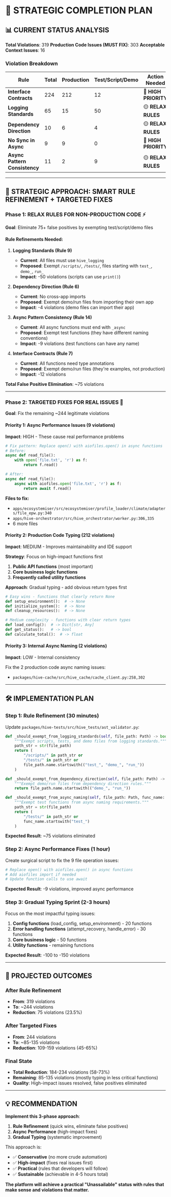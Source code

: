 # 🎯 **STRATEGIC COMPLETION PLAN**

## **📊 CURRENT STATUS ANALYSIS**

**Total Violations**: 319
**Production Code Issues (MUST FIX)**: 303
**Acceptable Context Issues**: 16

### **Violation Breakdown**

| Rule | Total | Production | Test/Script/Demo | Action Needed |
|------|-------|------------|------------------|---------------|
| **Interface Contracts** | 224 | 212 | 12 | 🔴 **HIGH PRIORITY** |
| **Logging Standards** | 65 | 15 | 50 | 🟡 **RELAX RULES** |
| **Dependency Direction** | 10 | 6 | 4 | 🟡 **RELAX RULES** |
| **No Sync in Async** | 9 | 9 | 0 | 🔴 **HIGH PRIORITY** |
| **Async Pattern Consistency** | 11 | 2 | 9 | 🟡 **RELAX RULES** |

---

## **🎯 STRATEGIC APPROACH: SMART RULE REFINEMENT + TARGETED FIXES**

### **Phase 1: RELAX RULES FOR NON-PRODUCTION CODE** ⚡

**Goal**: Eliminate 75+ false positives by exempting test/script/demo files

#### **Rule Refinements Needed:**

1. **Logging Standards (Rule 9)**
   - **Current**: All files must use `hive_logging`
   - **Proposed**: Exempt `/scripts/`, `/tests/`, files starting with `test_`, `demo_`, `run_`
   - **Impact**: -50 violations (scripts can use `print()`)

2. **Dependency Direction (Rule 6)**
   - **Current**: No cross-app imports
   - **Proposed**: Exempt demo/run files from importing their own app
   - **Impact**: -4 violations (demo files can import their app)

3. **Async Pattern Consistency (Rule 14)**
   - **Current**: All async functions must end with `_async`
   - **Proposed**: Exempt test functions (they have different naming conventions)
   - **Impact**: -9 violations (test functions can have any name)

4. **Interface Contracts (Rule 7)**
   - **Current**: All functions need type annotations
   - **Proposed**: Exempt demo/run files (they're examples, not production)
   - **Impact**: -12 violations

**Total False Positive Elimination**: ~75 violations

---

### **Phase 2: TARGETED FIXES FOR REAL ISSUES** 🔧

**Goal**: Fix the remaining ~244 legitimate violations

#### **Priority 1: Async Performance Issues (9 violations)**

**Impact**: HIGH - These cause real performance problems

```python
# Fix pattern: Replace open() with aiofiles.open() in async functions
# Before:
async def read_file():
    with open('file.txt', 'r') as f:
        return f.read()

# After:
async def read_file():
    async with aiofiles.open('file.txt', 'r') as f:
        return await f.read()
```

**Files to fix:**

- `apps/ecosystemiser/src/ecosystemiser/profile_loader/climate/adapters/file_epw.py:340`
- `apps/hive-orchestrator/src/hive_orchestrator/worker.py:306,335`
- 6 more files

#### **Priority 2: Production Code Typing (212 violations)**

**Impact**: MEDIUM - Improves maintainability and IDE support

**Strategy**: Focus on high-impact functions first

1. **Public API functions** (most important)
2. **Core business logic functions**
3. **Frequently called utility functions**

**Approach**: Gradual typing - add obvious return types first

```python
# Easy wins - functions that clearly return None
def setup_environment():  # -> None
def initialize_system():  # -> None
def cleanup_resources():  # -> None

# Medium complexity - functions with clear return types
def load_config():  # -> Dict[str, Any]
def get_status():   # -> bool
def calculate_total():  # -> float
```

#### **Priority 3: Internal Async Naming (2 violations)**

**Impact**: LOW - Internal consistency

Fix the 2 production code async naming issues:

- `packages/hive-cache/src/hive_cache/cache_client.py:258,302`

---

## **🛠️ IMPLEMENTATION PLAN**

### **Step 1: Rule Refinement (30 minutes)**

Update `packages/hive-tests/src/hive_tests/ast_validator.py`:

```python
def _should_exempt_from_logging_standards(self, file_path: Path) -> bool:
    """Exempt scripts, tests, and demo files from logging standards."""
    path_str = str(file_path)
    return (
        "/scripts/" in path_str or
        "/tests/" in path_str or
        file_path.name.startswith(("test_", "demo_", "run_"))
    )

def _should_exempt_from_dependency_direction(self, file_path: Path) -> bool:
    """Exempt demo/run files from dependency direction rules."""
    return file_path.name.startswith(("demo_", "run_"))

def _should_exempt_from_async_naming(self, file_path: Path, func_name: str) -> bool:
    """Exempt test functions from async naming requirements."""
    path_str = str(file_path)
    return (
        "/tests/" in path_str or
        func_name.startswith("test_")
    )
```

**Expected Result**: ~75 violations eliminated

### **Step 2: Async Performance Fixes (1 hour)**

Create surgical script to fix the 9 file operation issues:

```python
# Replace open() with aiofiles.open() in async functions
# Add aiofiles import if needed
# Update function calls to use await
```

**Expected Result**: -9 violations, improved async performance

### **Step 3: Gradual Typing Sprint (2-3 hours)**

Focus on the most impactful typing issues:

1. **Config functions** (load_config, setup_environment) - 20 functions
2. **Error handling functions** (attempt_recovery, handle_error) - 30 functions
3. **Core business logic** - 50 functions
4. **Utility functions** - remaining functions

**Expected Result**: -100 to -150 violations

---

## **🎉 PROJECTED OUTCOMES**

### **After Rule Refinement**

- **From**: 319 violations
- **To**: ~244 violations
- **Reduction**: 75 violations (23.5%)

### **After Targeted Fixes**

- **From**: 244 violations
- **To**: ~85-135 violations
- **Reduction**: 109-159 violations (45-65%)

### **Final State**

- **Total Reduction**: 184-234 violations (58-73%)
- **Remaining**: 85-135 violations (mostly typing in less critical functions)
- **Quality**: High-impact issues resolved, false positives eliminated

---

## **💡 RECOMMENDATION**

**Implement this 3-phase approach**:

1. **Rule Refinement** (quick wins, eliminate false positives)
2. **Async Performance** (high-impact fixes)
3. **Gradual Typing** (systematic improvement)

This approach is:

- ✅ **Conservative** (no more crude automation)
- ✅ **High-impact** (fixes real issues first)
- ✅ **Practical** (rules that developers will follow)
- ✅ **Sustainable** (achievable in 4-5 hours total)

**The platform will achieve a practical "Unassailable" status with rules that make sense and violations that matter.**
